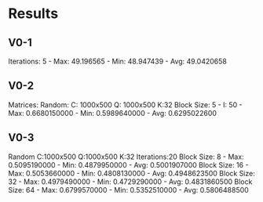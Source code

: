 # Results

## V0-1
Iterations: 5 - Max: 49.196565 - Min: 48.947439 - Avg: 49.0420658

## V0-2

Matrices: Random: C: 1000x500 Q: 1000x500 K:32
Block Size: 5 - I: 50 - Max: 0.6680150000 - Min: 0.5989640000 - Avg: 0.6295022600

## V0-3

Random C:1000x500 Q:1000x500 K:32 Iterations:20
Block Size: 8   - Max: 0.5095190000 - Min: 0.4879950000 - Avg: 0.5001907000
Block Size: 16  - Max: 0.5053660000 - Min: 0.4808130000 - Avg: 0.4948623500
Block Size: 32  - Max: 0.4979490000 - Min: 0.4729290000 - Avg: 0.4831860500
Block Size: 64  - Max: 0.6799570000 - Min: 0.5352510000 - Avg: 0.5806488500